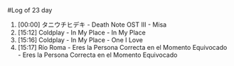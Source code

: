#Log of 23 day

1. [00:00] タニウチヒデキ - Death Note OST III - Misa
1. [15:12] Coldplay - In My Place - In My Place
1. [15:16] Coldplay - In My Place - One I Love
1. [15:17] Río Roma - Eres la Persona Correcta en el Momento Equivocado - Eres la Persona Correcta en el Momento Equivocado
